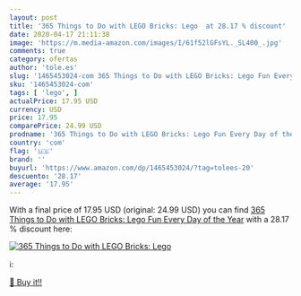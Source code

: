 ```yaml
---
layout: post
title: '365 Things to Do with LEGO Bricks: Lego  at 28.17 % discount'
date: 2020-04-17 21:11:38
image: 'https://m.media-amazon.com/images/I/61f52lGFsYL._SL400_.jpg'
comments: true
category: ofertas
author: 'tole.es'
slug: '1465453024-com 365 Things to Do with LEGO Bricks: Lego Fun Every Day of...'
sku: '1465453024-com'
tags: [ 'lego', ]
actualPrice: 17.95 USD
currency: USD
price: 17.95
comparePrice: 24.99 USD
prodname: '365 Things to Do with LEGO Bricks: Lego Fun Every Day of the Year'
country: 'com'
flag: '🇺🇸'
brand: ''
buyurl: 'https://www.amazon.com/dp/1465453024/?tag=tolees-20'
descuento: '28.17'
average: '17.95'
---
```


With a final price of 17.95 USD (original: 24.99 USD) you can find [365 Things to Do with LEGO Bricks: Lego Fun Every Day of the Year](https://www.amazon.com/dp/1465453024/?tag=tolees-20) with a  28.17 % discount here:

[![365 Things to Do with LEGO Bricks: Lego ](https://m.media-amazon.com/images/I/61f52lGFsYL._SL400_.jpg)](https://www.amazon.com/dp/1465453024/?tag=tolees-20)

ℹ️:


[🛒 Buy it!!](https://www.amazon.com/dp/1465453024/?tag=tolees-20)
